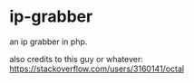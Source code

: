 # ip-grabber
an ip grabber in php.

also credits to this guy or whatever: https://stackoverflow.com/users/3160141/octal
